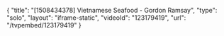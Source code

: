 {
    "title": "[1508434378] Vietnamese Seafood - Gordon Ramsay",
    "type": "solo",
    "layout": "iframe-static",
    "videoId": "123179419",
    "url": "\/tvpembed\/123179419"
}